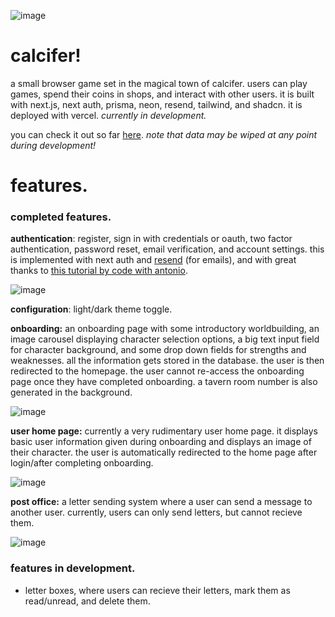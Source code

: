 ![image](https://github.com/oriodev/calcifer/assets/93719767/60f3baf4-8625-4048-9793-bcfbd5b93927)

# calcifer!
a small browser game set in the magical town of calcifer. users can play games, spend their coins in shops, and interact with other users. it is built with next.js, next auth, prisma, neon, resend, tailwind, and shadcn. it is deployed with vercel. _currently in development._

you can check it out so far [here](https://www.calcifergame.com/). _note that data may be wiped at any point during development!_

# features.

### completed features.

**authentication**: register, sign in with credentials or oauth, two factor authentication, password reset, email verification, and account settings. this is implemented with next auth and [resend](https://resend.com/overview) (for emails), and with great thanks to [this tutorial by code with antonio](https://www.youtube.com/watch?v=1MTyCvS05V4).

![image](https://github.com/oriodev/calcifer/assets/93719767/8ca301c3-b34c-4ad9-8006-123fdacb2104)

**configuration**: light/dark theme toggle.

**onboarding:** an onboarding page with some introductory worldbuilding, an image carousel displaying character selection options, a big text input field for character background, and some drop down fields for strengths and weaknesses. all the information gets stored in the database. the user is then redirected to the homepage. the user cannot re-access the onboarding page once they have completed onboarding. a tavern room number is also generated in the background.

![image](https://github.com/oriodev/calcifer/assets/93719767/adcd7ecf-6eda-4b60-ae10-c14040b6c4eb)

**user home page:** currently a very rudimentary user home page. it displays basic user information given during onboarding and displays an image of their character. the user is automatically redirected to the home page after login/after completing onboarding.

![image](https://github.com/oriodev/calcifer/assets/93719767/bde9298b-4966-4ad4-aaf8-2da48caa9e21)

**post office:** a letter sending system where a user can send a message to another user. currently, users can only send letters, but cannot recieve them.

![image](https://github.com/oriodev/calcifer/assets/93719767/2872a0f2-34c2-41f2-8697-7e82e3e65c0f)


### features in development.
- letter boxes, where users can recieve their letters, mark them as read/unread, and delete them.
